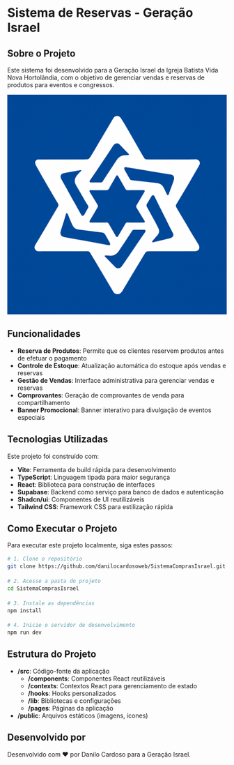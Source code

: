 # Sistema de Reservas - Geração Israel

## Sobre o Projeto

Este sistema foi desenvolvido para a Geração Israel da Igreja Batista Vida Nova Hortolândia, com o objetivo de gerenciar vendas e reservas de produtos para eventos e congressos.

![Logo Geração Israel](/public/Image/logo_Com_Fundo.png)

## Funcionalidades

- **Reserva de Produtos**: Permite que os clientes reservem produtos antes de efetuar o pagamento
- **Controle de Estoque**: Atualização automática do estoque após vendas e reservas
- **Gestão de Vendas**: Interface administrativa para gerenciar vendas e reservas
- **Comprovantes**: Geração de comprovantes de venda para compartilhamento
- **Banner Promocional**: Banner interativo para divulgação de eventos especiais

## Tecnologias Utilizadas

Este projeto foi construído com:

- **Vite**: Ferramenta de build rápida para desenvolvimento
- **TypeScript**: Linguagem tipada para maior segurança
- **React**: Biblioteca para construção de interfaces
- **Supabase**: Backend como serviço para banco de dados e autenticação
- **Shadcn/ui**: Componentes de UI reutilizáveis
- **Tailwind CSS**: Framework CSS para estilização rápida

## Como Executar o Projeto

Para executar este projeto localmente, siga estes passos:

```bash
# 1. Clone o repositório
git clone https://github.com/danilocardosoweb/SistemaComprasIsrael.git

# 2. Acesse a pasta do projeto
cd SistemaComprasIsrael

# 3. Instale as dependências
npm install

# 4. Inicie o servidor de desenvolvimento
npm run dev
```

## Estrutura do Projeto

- **/src**: Código-fonte da aplicação
  - **/components**: Componentes React reutilizáveis
  - **/contexts**: Contextos React para gerenciamento de estado
  - **/hooks**: Hooks personalizados
  - **/lib**: Bibliotecas e configurações
  - **/pages**: Páginas da aplicação
- **/public**: Arquivos estáticos (imagens, ícones)

## Desenvolvido por

Desenvolvido com ❤️ por Danilo Cardoso para a Geração Israel.
